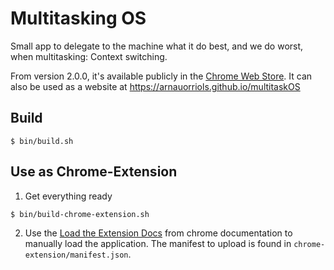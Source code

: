 # Multitasking OS

Small app to delegate to the machine what it do best, and we do worst, when multitasking: Context switching.

From version 2.0.0, it's available publicly in the [Chrome Web Store](https://chrome.google.com/webstore/detail/multitaskos/ocdlpdmejajjjfcmhggnhbeacmgnabad).
It can also be used as a website at https://arnauorriols.github.io/multitaskOS

## Build

```
$ bin/build.sh
```


## Use as Chrome-Extension

1. Get everything ready

```
$ bin/build-chrome-extension.sh
```

2. Use the [Load the Extension Docs](https://developer.chrome.com/extensions/getstarted#unpacked) from
chrome documentation to manually load the application. The manifest to upload is found in `chrome-extension/manifest.json`.
